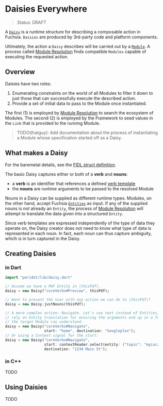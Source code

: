 Daisies Everywhere
===
> Status: DRAFT

A [`Daisy`](../services/story/daisy.fidl) is a runtime structure for describing
a composable action in Fuchsia. `Daisies` are produced by 3rd-party
code and platform components.

Ultimately, the action a `Daisy` describes will be carried out by a
[`Module`](module.md). A process called [Module
Resolution](module_resolution.md) finds compatible `Modules` capable of executing the
requested action.

## Overview

Daisies have two roles:

1. Enumerating constraints on the world of all Modules to filter it down to
   just those that can successfully execute the described action.
2. Provide a set of initial data to pass to the Module once instantiated.

The first (1) is employed by [Module Resolution](module_resolution.md) to
search the ecosystem of Modules. The second (2) is employed by the Framework to
seed values in the `Link` that is provided to the running Module.

> TODO(thatguy): Add documentation about the process of instantiating a Module whose 
> specification started off as a Daisy.

## What makes a Daisy

For the baremetal details, see the [FIDL struct
definition](../../public/lib/story/fidl/daisy.fidl).

The basic Daisy captures either or both of a **verb** and **nouns**:

* a **verb** is an identifier that references a defined [verb
  template](manifests/verb_template.md)
* the **nouns** are runtime arguments to be passed to the resolved Module

Nouns in a Daisy can be supplied as different runtime types. Modules, on the
other hand, accept Fuchsia [`Entities`](entity.md) as input. If any of the
supplied nouns is *not* already an `Entity`, the process of [Module
Resolution](module_resolution.md) will attempt to translate the data given into
a structured `Entity`.

Since verb templates are expressed independently of the type of data they
operate on, the Daisy creator does not need to know what type of data is
represented in each noun. In fact, each noun can thus capture ambiguity, which
is in turn captured in the Daisy.

## Creating Daisies

### in Dart

```dart
import "peridot/lib/daisy.dart"

// Assume we have a PDF Entity in |thisPdf|.
daisy = new Daisy("coreVerbs#Preview", thisPdf);

// Want to present the user with any action we can do to |thisPdf|?
daisy = new Daisy.justNouns(thisPdf);

// A more complex action: Navigate. Let's use text instead of Entities, and
// rely on Entity translation for ensuring the arguments end up in a format
// the target Module can understand.
daisy = new Daisy("coreVerbs#Navigate",
                  start: "home", destination: "Googleplex");
// Or using a Context signal for the start:
daisy = new Daisy("coreVerbs#Navigate",
                  start: contextReader.select(entity: {"topic": "myLocation"}),
                  destination: "1234 Main St");
```

### in C++

TODO

## Using Daisies

TODO
